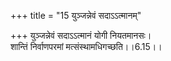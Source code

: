 +++
title = "15 युञ्जन्नेवं सदाऽऽत्मानम्"

+++
युञ्जन्नेवं सदाऽऽत्मानं योगी नियतमानसः।  
शान्तिं निर्वाणपरमां मत्संस्थामधिगच्छति।।6.15।।